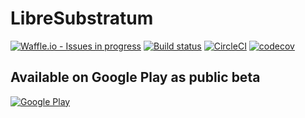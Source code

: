 # LibreSubstratum
[![Waffle.io - Issues in progress](https://badge.waffle.io/jereksel/LibreSubstratum.svg?label=in%20progress&title=In%20Progress)](http://waffle.io/jereksel/LibreSubstratum)
[![Build status](https://ci.appveyor.com/api/projects/status/c0g0c4u9aou0fpgm/branch/master?svg=true)](https://ci.appveyor.com/project/jereksel/libresubstratum/branch/master)
[![CircleCI](https://circleci.com/gh/jereksel/LibreSubstratum.svg?style=svg&circle-token=7d45fe3bcf9f47596d18d02437c1f6e131df3075)](https://circleci.com/gh/jereksel/LibreSubstratum) [![codecov](https://codecov.io/gh/jereksel/LibreSubstratum/branch/master/graph/badge.svg?token=U2RvZTObDd)](https://codecov.io/gh/jereksel/LibreSubstratum)

## Available on Google Play as public beta

[![Google Play](https://play.google.com/intl/en_us/badges/images/badge_new.png)](https://play.google.com/apps/testing/com.jereksel.libresubstratum)
